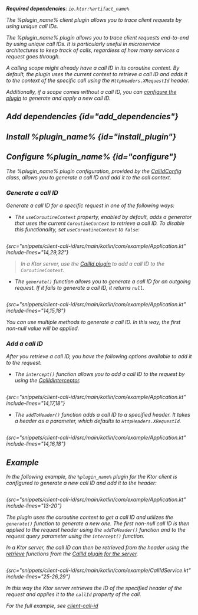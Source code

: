 [//]: # (title: CallId)

<show-structure for="chapter" depth="2"/>

<var name="artifact_name" value="ktor-client-call-id"/>
<var name="package_name" value="io.ktor.client.plugins.callid"/>
<var name="plugin_name" value="CallId"/>

<tldr>
<p>
<b>Required dependencies</b>: <code>io.ktor:%artifact_name%</code>
</p>
<var name="example_name" value="client-call-id"/>
<include from="lib.topic" element-id="download_example"/>
</tldr>

<link-summary>
The %plugin_name% client plugin allows you to trace client requests by using unique call IDs.
</link-summary>

The %plugin_name% plugin allows you to trace client requests end-to-end by using unique call IDs. It is particularly
useful in microservice architectures to keep track of calls, regardless of how many services a request goes through.

A calling scope might already have a call ID in its coroutine context. By default, the plugin uses the current context
to retrieve a call ID and adds it to the context of the specific call using the `HttpHeaders.XRequestId` header.

Additionally, if a scope comes without a call ID, you can [configure the plugin](#configure) to generate and apply a new
call ID.

## Add dependencies {id="add_dependencies"}

<include from="lib.topic" element-id="add_ktor_artifact_intro"/>
<include from="lib.topic" element-id="add_ktor_artifact"/>

## Install %plugin_name% {id="install_plugin"}

<include from="lib.topic" element-id="install_plugin"/>

## Configure %plugin_name% {id="configure"}

The %plugin_name% plugin configuration, provided by the [CallIdConfig]() class, allows you to generate a call ID and add
it to the call context.

### Generate a call ID

Generate a call ID for a specific request in one of the following ways:

* The `useCoroutineContext` property, enabled by default, adds a generator that uses the current `CoroutineContext` to
  retrieve a call ID. To disable this functionality, set `useCoroutineContext` to `false`:

 ```kotlin
 ```

{src="snippets/client-call-id/src/main/kotlin/com/example/Application.kt" include-lines="14,29,32"}

> In a Ktor server, use the [CallId plugin](call-id.md) to add a call ID to the `CoroutineContext`.

* The `generate()` function allows you to generate a call ID for an outgoing request. If it fails to generate a call ID,
  it returns `null`.

 ```kotlin
 ```

{src="snippets/client-call-id/src/main/kotlin/com/example/Application.kt" include-lines="14,15,18"}

You can use multiple methods to generate a call ID. In this way, the first non-null value will be applied.

### Add a call ID

After you retrieve a call ID, you have the following options available to add it to the request:

* The `intercept()` function allows you to add a call ID to the request by using the [CallIdInterceptor]().

 ```kotlin
 ```

{src="snippets/client-call-id/src/main/kotlin/com/example/Application.kt" include-lines="14,17,18"}

* The `addToHeader()` function adds a call ID to a specified header. It takes a header as a parameter, which defaults
  to `HttpHeaders.XRequestId`.

 ```kotlin
 ```

{src="snippets/client-call-id/src/main/kotlin/com/example/Application.kt" include-lines="14,16,18"}

## Example

In the following example, the `%plugin_name%` plugin for the Ktor client is configured to generate a new call ID and add
it to the header:

 ```kotlin
 ```

{src="snippets/client-call-id/src/main/kotlin/com/example/Application.kt" include-lines="13-20"}

The plugin uses the coroutine context to get a call ID and utilizes the `generate()` function to generate a new one. The
first non-null call ID is then applied to the request header using the `addToHeader()` function and to the request query
parameter using the `intercept()` function.

In a Ktor server, the call ID can then be retrieved from the header using the [retrieve](call-id.md#retrieve) functions
from the [CallId plugin for the server](call-id.md).

 ```kotlin
 ```

{src="snippets/client-call-id/src/main/kotlin/com/example/CallIdService.kt" include-lines="25-26,29"}

In this way the Ktor server retrieves the ID of the specified header of the request and applies it to the `callId`
property of the call.

For the full example,
see [client-call-id](https://github.com/ktorio/ktor-documentation/tree/%ktor_version%/codeSnippets/snippets/client-call-id)